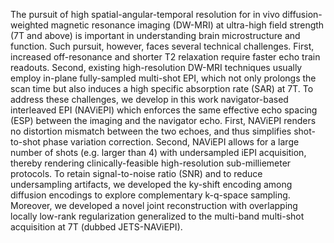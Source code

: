The pursuit of high spatial-angular-temporal resolution for in vivo diffusion-weighted magnetic resonance imaging (DW-MRI) at ultra-high field strength (7T and above) is important in understanding brain microstructure and function. Such pursuit, however, faces several technical challenges. First, increased off-resonance and shorter T2 relaxation require faster echo train readouts. Second, existing high-resolution DW-MRI techniques usually employ in-plane fully-sampled multi-shot EPI, which not only prolongs the scan time but also induces a high specific absorption rate (SAR) at 7T. To address these challenges, we develop in this work navigator-based interleaved EPI (NAViEPI) which enforces the same effective echo spacing (ESP) between the imaging and the navigator echo. First, NAViEPI renders no distortion mismatch between the two echoes, and thus simplifies shot-to-shot phase variation correction. Second, NAViEPI allows for a large number of shots (e.g. larger than 4) with undersampled iEPI acquisition, thereby rendering clinically-feasible high-resolution sub-milliemeter protocols. To retain signal-to-noise ratio (SNR) and to reduce undersampling artifacts, we developed the ky-shift encoding among diffusion encodings to explore complementary k-q-space sampling. Moreover, we developed a novel joint reconstruction with overlapping locally low-rank regularization generalized to the multi-band multi-shot acquisition at 7T (dubbed JETS-NAViEPI).